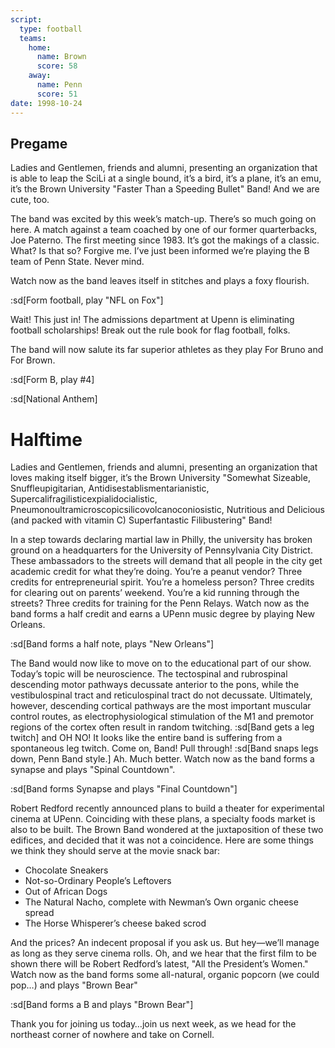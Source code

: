 ```yaml
---
script:
  type: football
  teams:
    home:
      name: Brown
      score: 58
    away:
      name: Penn
      score: 51
date: 1998-10-24
---
```


## Pregame

Ladies and Gentlemen, friends and alumni, presenting an organization that is able to leap the SciLi at a single bound, it’s a bird, it’s a plane, it’s an emu, it’s the Brown University "Faster Than a Speeding Bullet" Band! And we are cute, too.

The band was excited by this week’s match-up. There’s so much going on here. A match against a team coached by one of our former quarterbacks, Joe Paterno. The first meeting since 1983. It’s got the makings of a classic. What? Is that so? Forgive me. I’ve just been informed we’re playing the B team of Penn State. Never mind.

Watch now as the band leaves itself in stitches and plays a foxy flourish.

:sd[Form football, play "NFL on Fox"]

Wait! This just in! The admissions department at Upenn is eliminating football scholarships! Break out the rule book for flag football, folks.

The band will now salute its far superior athletes as they play For Bruno and For Brown.

:sd[Form B, play #4]

:sd[National Anthem]

# Halftime

Ladies and Gentlemen, friends and alumni, presenting an organization that loves making itself bigger, it’s the Brown University "Somewhat Sizeable, Snuffleupigitarian, Antidisestablismentarianistic, Supercalifragilisticexpialidocialistic, Pneumonoultramicroscopicsilicovolcanoconiosistic, Nutritious and Delicious (and packed with vitamin C) Superfantastic Filibustering" Band!

In a step towards declaring martial law in Philly, the university has broken ground on a headquarters for the University of Pennsylvania City District. These ambassadors to the streets will demand that all people in the city get academic credit for what they’re doing. You’re a peanut vendor? Three credits for entrepreneurial spirit. You’re a homeless person? Three credits for clearing out on parents’ weekend. You’re a kid running through the streets? Three credits for training for the Penn Relays. Watch now as the band forms a half credit and earns a UPenn music degree by playing New Orleans.

:sd[Band forms a half note, plays "New Orleans"]

The Band would now like to move on to the educational part of our show. Today’s topic will be neuroscience. The tectospinal and rubrospinal descending motor pathways decussate anterior to the pons, while the vestibulospinal tract and reticulospinal tract do not decussate. Ultimately, however, descending cortical pathways are the most important muscular control routes, as electrophysiological stimulation of the M1 and premotor regions of the cortex often result in random twitching. :sd[Band gets a leg twitch] and OH NO! It looks like the entire band is suffering from a spontaneous leg twitch. Come on, Band! Pull through! :sd[Band snaps legs down, Penn Band style.] Ah. Much better. Watch now as the band forms a synapse and plays "Spinal Countdown".

:sd[Band forms Synapse and plays "Final Countdown"]

Robert Redford recently announced plans to build a theater for experimental cinema at UPenn. Coinciding with these plans, a specialty foods market is also to be built. The Brown Band wondered at the juxtaposition of these two edifices, and decided that it was not a coincidence. Here are some things we think they should serve at the movie snack bar:

- Chocolate Sneakers
- Not-so-Ordinary People’s Leftovers
- Out of African Dogs
- The Natural Nacho, complete with Newman’s Own organic cheese spread
- The Horse Whisperer’s cheese baked scrod

And the prices? An indecent proposal if you ask us. But hey—we’ll manage as long as they serve cinema rolls. Oh, and we hear that the first film to be shown there will be Robert Redford’s latest, "All the President’s Women." Watch now as the band forms some all-natural, organic popcorn (we could pop…) and plays "Brown Bear"

:sd[Band forms a B and plays "Brown Bear"]

Thank you for joining us today…join us next week, as we head for the northeast corner of nowhere and take on Cornell.
